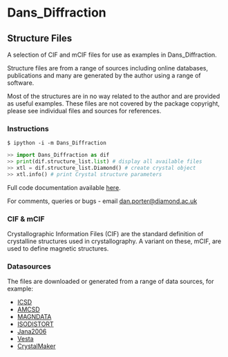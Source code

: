 # Dans_Diffraction
## Structure Files
A selection of CIF and mCIF files for use as examples in Dans_Diffraction.

Structure files are from a range of sources including online databases, publications and many are generated by the
author using a range of software. 

Most of the structures are in no way related to the author and are provided as
useful examples. These files are not covered by the package copyright, please see individual files and sources for references.

### Instructions
```text
$ ipython -i -m Dans_Diffraction
```

```python
>> import Dans_Diffraction as dif
>> print(dif.structure_list.list) # display all available files
>> xtl = dif.structure_list.Diamond() # create crystal object
>> xtl.info() # print Crystal structure parameters
```

Full code documentation available [here](https://danporter.github.io/Dans_Diffraction/).

For comments, queries or bugs - email [dan.porter@diamond.ac.uk](mailto:dan.porter@diamond.ac.uk)

### CIF & mCIF
Crystallographic Information Files (CIF) are the standard definition of crystalline structures used in crystallography.
A variant on these, mCIF, are used to define magnetic structures.

### Datasources
The files are downloaded or generated from a range of data sources, for example:

* [ICSD](https://icsd.products.fiz-karlsruhe.de/)
* [AMCSD](http://rruff.geo.arizona.edu/AMS/amcsd.php)
* [MAGNDATA](http://webbdcrista1.ehu.es/magndata/)
* [ISODISTORT](https://stokes.byu.edu/iso/isodistort.php)
* [Jana2006](http://www-xray.fzu.cz/jana/jana.html)
* [Vesta](http://jp-minerals.org/vesta/en/)
* [CrystalMaker](https://crystalmaker.com/index.html)